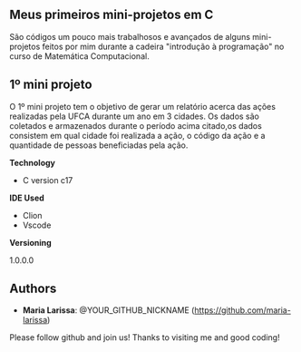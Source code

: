 ## Meus primeiros mini-projetos em C

São códigos um pouco mais trabalhosos e avançados de alguns mini-projetos feitos por mim durante a cadeira "introdução à programação" no curso de Matemática Computacional.
 
## 1º mini projeto
 
O 1º mini projeto tem o objetivo de gerar um relatório acerca das ações realizadas pela UFCA durante um ano em 3 cidades.
Os dados são coletados e armazenados durante o período acima citado,os dados consistem em qual cidade foi realizada a ação, o código da ação e a quantidade de pessoas beneficiadas pela ação.
 
**Technology**
 
* C version  c17

**IDE Used**
 
* Clion
* Vscode
 
**Versioning**
 
1.0.0.0
 
 
## Authors
 
* **Maria Larissa**: @YOUR_GITHUB_NICKNAME (https://github.com/maria-larissa)
 
 
Please follow github and join us!
Thanks to visiting me and good coding!
